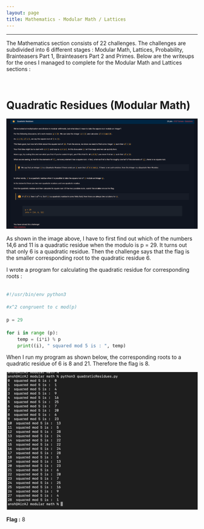 ```yaml
---
layout: page
title: Mathematics - Modular Math / Lattices
---
```

<hr/>

The Mathematics section consists of 22 challenges. The challenges are subdivided into 6 different stages : Modular Math, Lattices, Probability, Brainteasers Part 1, Brainteasers Part 2 and Primes. Below are the writeups for the ones I managed to complete for the Modular Math and Lattices sections :

<br/>

# Quadratic Residues (Modular Math)

![CryptoHack Image](/assets/img/exploitImages/cryptoHack/img47.png)

As shown in the image above, I have to first find out which of the numbers 14,6 and 11 is a quadratic residue when the modulo is p = 29. It turns out that only 6 is a quadratic residue. Then the challenge says that the flag is the smaller corresponding root to the quadratic residue 6. 

I wrote a program for calculating the quadratic residue for corresponding roots : 

```python

#!/usr/bin/env python3

#x^2 congruent to c mod(p)

p = 29

for i in range (p):
    temp = (i*i) % p
    print((i), " squared mod 5 is : ", temp)

```

When I run my program as shown below, the corresponding roots to a quadratic residue of 6 is 8 and 21. Therefore the flag is 8.

![CryptoHack Image](/assets/img/exploitImages/cryptoHack/img48.png)

**Flag :** 8
